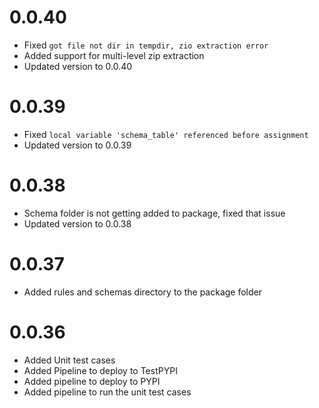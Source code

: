 # 0.0.40

- Fixed `got file not dir in tempdir, zio extraction error`
- Added support for multi-level zip extraction
- Updated version to 0.0.40

# 0.0.39

- Fixed `local variable 'schema_table' referenced before assignment`
- Updated version to 0.0.39

# 0.0.38

- Schema folder is not getting added to package, fixed that issue
- Updated version to 0.0.38

# 0.0.37

- Added rules and schemas directory to the package folder


# 0.0.36

- Added Unit test cases
- Added Pipeline to deploy to TestPYPI
- Added pipeline to deploy to PYPI
- Added pipeline to run the unit test cases